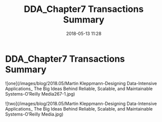 ﻿---
layout: article
title: "DDA_Chapter7 Transactions Summary"
category: blog
tag:
- DDA 
- english

#excerpt:
toc: flase
image:
#  feature:
    teaser: /blog/2018.05/v2-d7fdf141526cf835fb3db39cc9c9d1ff_1200x500.jpg
#  thumb:
date:   2018-05-13 11:28
---

# DDA_Chapter7 Transactions Summary


![one](/images/blog/2018.05/Martin Kleppmann-Designing Data-Intensive Applications_ The Big Ideas Behind Reliable, Scalable, and Maintainable Systems-O’Reilly Media267-1.jpg)

![two](/images/blog/2018.05/Martin Kleppmann-Designing Data-Intensive Applications_ The Big Ideas Behind Reliable, Scalable, and Maintainable Systems-O’Reilly Media.jpg) 













